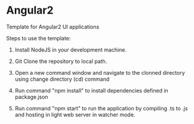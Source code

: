# Angular2
Template for Angular2 UI applications

Steps to use the template:

1. Install NodeJS in your development machine.

2. Git Clone the repository to local path.

3. Open a new command window and navigate to the clonned directory using change directory (cd) command

4. Run command "npm install" to install dependencies defined in package.json

5. Run command "npm start" to run the application by compiling .ts to .js and hosting in light web server in watcher mode.

